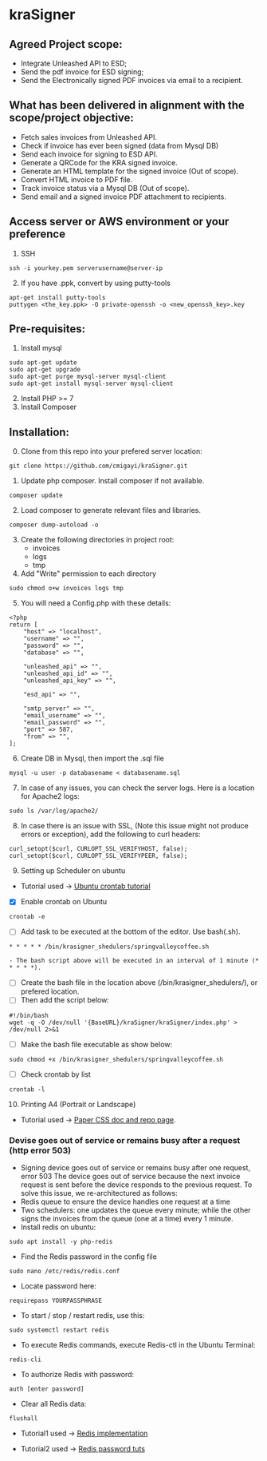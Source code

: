 # kraSigner
## Agreed Project scope: 

- Integrate Unleashed API to ESD;
- Send the pdf invoice for ESD signing;
- Send the Electronically signed PDF invoices via email to a recipient.

## What has been delivered in alignment with the scope/project objective:

- Fetch sales invoices from Unleashed API.
- Check if invoice has ever been signed (data from Mysql DB)
- Send each invoice for signing to ESD API.
- Generate a QRCode for the KRA signed invoice.
- Generate an HTML template for the signed invoice (Out of scope).
- Convert HTML invoice to PDF file.
- Track invoice status via a Mysql DB (Out of scope).
- Send email and a signed invoice PDF attachment to recipients.

## Access server or AWS environment or your preference
1. SSH
```
ssh -i yourkey.pem serverusername@server-ip
```
2. If you have .ppk, convert by using putty-tools
```
apt-get install putty-tools
puttygen <the_key.ppk> -O private-openssh -o <new_openssh_key>.key
```
## Pre-requisites:
1. Install mysql
```
sudo apt-get update
sudo apt-get upgrade
sudo apt-get purge mysql-server mysql-client
sudo apt-get install mysql-server mysql-client
```
2. Install PHP >= 7
3. Install Composer 

## Installation:
0. Clone from this repo into your prefered server location:
```
git clone https://github.com/cmigayi/kraSigner.git
```
1. Update php composer. Install composer if not available. 
```
composer update
```
2. Load composer to generate relevant files and libraries.
```
composer dump-autoload -o
```
3. Create the following directories in project root:
    - invoices
    - logs
    - tmp
4. Add "Write" permission to each directory
```
sudo chmod o+w invoices logs tmp
``` 	
5. You will need a Config.php with these details:
```
<?php
return [
	"host" => "localhost",
	"username" => "",
	"password" => "",
	"database" => "",

	"unleashed_api" => "",
	"unleashed_api_id" => "",
	"unleashed_api_key" => "",

	"esd_api" => "",

	"smtp_server" => "",
	"email_username" => "",
	"email_password" => "",
	"port" => 587,
	"from" => "",
];
```
6. Create DB in Mysql, then import the .sql file
```
mysql -u user -p databasename < databasename.sql
```  
7. In case of any issues, you can check the server logs. Here is a location for Apache2 logs:
```
sudo ls /var/log/apache2/
```
8. In case there is an issue with SSL, (Note this issue might not produce errors or exception), add the following to curl headers:
```
curl_setopt($curl, CURLOPT_SSL_VERIFYHOST, false);
curl_setopt($curl, CURLOPT_SSL_VERIFYPEER, false);
``` 
9. Setting up Scheduler on ubuntu
- Tutorial used -> [Ubuntu crontab tutorial](https://linuxhint.com/run_cron_job_every_minute/)
- [x] Enable crontab on Ubuntu
```
crontab -e
```
- [ ] Add task to be executed at the bottom of the editor. Use bash(.sh).
```
* * * * * /bin/krasigner_shedulers/springvalleycoffee.sh
```
	- The bash script above will be executed in an interval of 1 minute (* * * * *).
- [ ] Create the bash file in the location above (/bin/krasigner_shedulers/), or prefered location.
- [ ] Then add the script below:
```
#!/bin/bash
wget -q -O /dev/null '{BaseURL}/kraSigner/kraSigner/index.php' > /dev/null 2>&1
```
- [ ] Make the bash file executable as show below:
```
sudo chmod +x /bin/krasigner_shedulers/springvalleycoffee.sh
```
- [ ] Check crontab by list
```
crontab -l
```
 
10. Printing A4 (Portrait or Landscape)
- Tutorial used -> [Paper CSS doc and repo page](https://github.com/cognitom/paper-css/blob/master/examples/multiple-sheets.html).

### Devise goes out of service or remains busy after a request (http error 503)
- Signing device goes out of service or remains busy after one request, error 503
The device goes out of service because the next invoice request is sent before the device responds to the previous request.
To solve this issue, we re-architectured as follows:
- Redis queue to ensure the device handles one request at a time  
- Two schedulers: one updates the queue every minute; while the other signs the invoices from the queue (one at a time) every 1 minute. 
 - Install redis on ubuntu:
 ```
 sudo apt install -y php-redis
 ```
 - Find the Redis password in the config file
 ```
 sudo nano /etc/redis/redis.conf
 ```
 - Locate password here:
 ```
 requirepass YOURPASSPHRASE
 ```
 - To start / stop / restart redis, use this:
 ```
 sudo systemctl restart redis
 ```
 - To execute Redis commands, execute Redis-ctl in the Ubuntu Terminal:
 ```
 redis-cli
 ``` 
 - To authorize Redis with password:
 ```
 auth [enter password]
 ``` 
 - Clear all Redis data:
 ```
 flushall
 ```
 - Tutorial1 used -> [Redis implementation](https://www.vultr.com/docs/implement-redis-queue-and-worker-with-php-on-ubuntu-20-04/)

 - Tutorial2 used -> [Redis password tuts](https://onelinerhub.com/php-redis/using-password-to-connect-to-redis)
